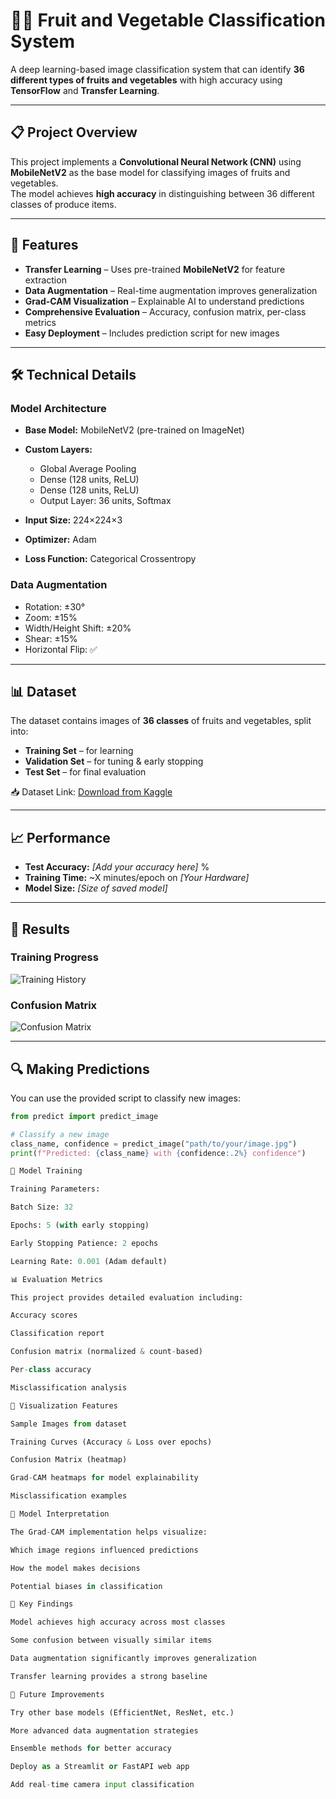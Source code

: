 # 🍎🥦 Fruit and Vegetable Classification System

A deep learning-based image classification system that can identify **36 different types of fruits and vegetables** with high accuracy using **TensorFlow** and **Transfer Learning**.

---

## 📋 Project Overview
This project implements a **Convolutional Neural Network (CNN)** using **MobileNetV2** as the base model for classifying images of fruits and vegetables.  
The model achieves **high accuracy** in distinguishing between 36 different classes of produce items.

---

## 🚀 Features
- **Transfer Learning** – Uses pre-trained **MobileNetV2** for feature extraction  
- **Data Augmentation** – Real-time augmentation improves generalization  
- **Grad-CAM Visualization** – Explainable AI to understand predictions  
- **Comprehensive Evaluation** – Accuracy, confusion matrix, per-class metrics  
- **Easy Deployment** – Includes prediction script for new images  

---

## 🛠️ Technical Details

### Model Architecture
- **Base Model:** MobileNetV2 (pre-trained on ImageNet)  
- **Custom Layers:**  
  - Global Average Pooling  
  - Dense (128 units, ReLU)  
  - Dense (128 units, ReLU)  
  - Output Layer: 36 units, Softmax  

- **Input Size:** 224×224×3  
- **Optimizer:** Adam  
- **Loss Function:** Categorical Crossentropy  

### Data Augmentation
- Rotation: ±30°  
- Zoom: ±15%  
- Width/Height Shift: ±20%  
- Shear: ±15%  
- Horizontal Flip: ✅  

---

## 📊 Dataset
The dataset contains images of **36 classes** of fruits and vegetables, split into:
- **Training Set** – for learning  
- **Validation Set** – for tuning & early stopping  
- **Test Set** – for final evaluation  

📥 Dataset Link: [Download from Kaggle](https://www.kaggle.com/code/abdelrahman16/fruit-and-vegetable-classification/input)  

---

## 📈 Performance
- **Test Accuracy:** *[Add your accuracy here]* %  
- **Training Time:** ~X minutes/epoch on *[Your Hardware]*  
- **Model Size:** *[Size of saved model]*  

---

## 🎯 Results

### Training Progress  
![Training History](training_history.png)  

### Confusion Matrix  
![Confusion Matrix](confusion_matrix.png)  

---

## 🔍 Making Predictions
You can use the provided script to classify new images:

```python
from predict import predict_image

# Classify a new image
class_name, confidence = predict_image("path/to/your/image.jpg")
print(f"Predicted: {class_name} with {confidence:.2%} confidence")

🔧 Model Training

Training Parameters:

Batch Size: 32

Epochs: 5 (with early stopping)

Early Stopping Patience: 2 epochs

Learning Rate: 0.001 (Adam default)

📊 Evaluation Metrics

This project provides detailed evaluation including:

Accuracy scores

Classification report

Confusion matrix (normalized & count-based)

Per-class accuracy

Misclassification analysis

🎨 Visualization Features

Sample Images from dataset

Training Curves (Accuracy & Loss over epochs)

Confusion Matrix (heatmap)

Grad-CAM heatmaps for model explainability

Misclassification examples

🤖 Model Interpretation

The Grad-CAM implementation helps visualize:

Which image regions influenced predictions

How the model makes decisions

Potential biases in classification

📝 Key Findings

Model achieves high accuracy across most classes

Some confusion between visually similar items

Data augmentation significantly improves generalization

Transfer learning provides a strong baseline

🚀 Future Improvements

Try other base models (EfficientNet, ResNet, etc.)

More advanced data augmentation strategies

Ensemble methods for better accuracy

Deploy as a Streamlit or FastAPI web app

Add real-time camera input classification
